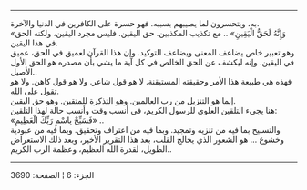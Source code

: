 ------------------------------------------------------------------------

به، ويتحسرون لما يصيبهم بسببه. فهو حسرة على الكافرين في الدنيا
والآخرة.  
«وَإِنَّهُ لَحَقُّ الْيَقِينِ» .. مع تكذيب المكذبين. حق اليقين. فليس مجرد اليقين،
ولكنه الحق في هذا اليقين.  
وهو تعبير خاص يضاعف المعنى ويضاعف التوكيد. وإن هذا القرآن لعميق في الحق،
عميق في اليقين. وإنه ليكشف عن الحق الخالص في كل آية ما يشي بأن مصدره هو
الحق الأول الأصيل..  
فهذه هي طبيعة هذا الأمر وحقيقته المستيقنة. لا هو قول شاعر. ولا هو قول
كاهن. ولا هو تقول على الله.  
إنما هو التنزيل من رب العالمين. وهو التذكرة للمتقين. وهو حق اليقين.  
هنا يجيء التلقين العلوي للرسول الكريم، في أنسب وقت وأنسب حالة لهذا
التلقين:  
«فَسَبِّحْ بِاسْمِ رَبِّكَ الْعَظِيمِ» ..  
والتسبيح بما فيه من تنزيه وتمجيد. وبما فيه من اعتراف وتحقيق. وبما فيه من
عبودية وخشوع ... هو الشعور الذي يخالج القلب، بعد هذا التقرير الأخير،
وبعد ذلك الاستعراض الطويل، لقدرة الله العظيم، وعظمة الرب الكريم..

------------------------------------------------------------------------

الجزء: 6 ¦ الصفحة: 3690
